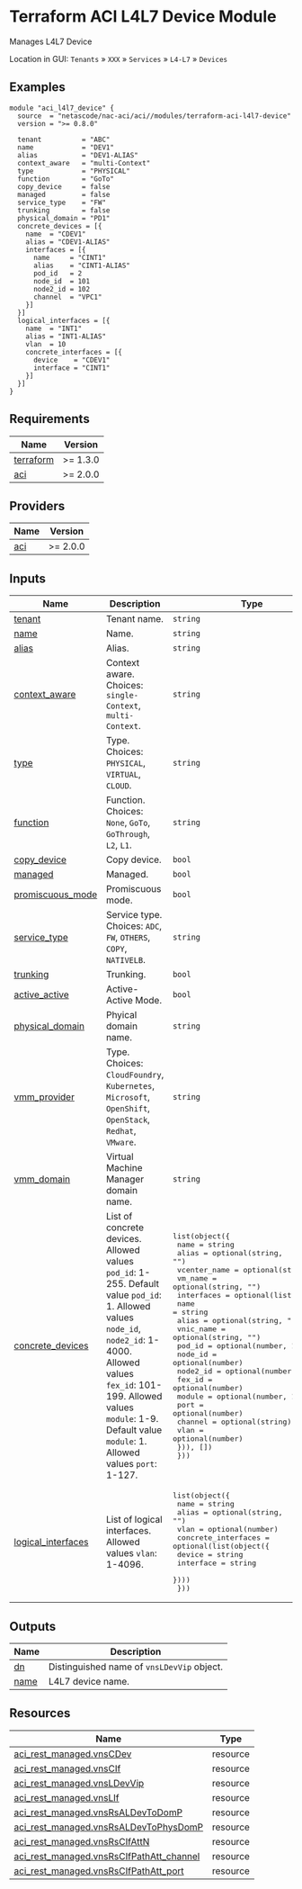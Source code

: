 <!-- BEGIN_TF_DOCS -->
# Terraform ACI L4L7 Device Module

Manages L4L7 Device

Location in GUI:
`Tenants` » `XXX` » `Services` » `L4-L7` » `Devices`

## Examples

```hcl
module "aci_l4l7_device" {
  source  = "netascode/nac-aci/aci//modules/terraform-aci-l4l7-device"
  version = ">= 0.8.0"

  tenant          = "ABC"
  name            = "DEV1"
  alias           = "DEV1-ALIAS"
  context_aware   = "multi-Context"
  type            = "PHYSICAL"
  function        = "GoTo"
  copy_device     = false
  managed         = false
  service_type    = "FW"
  trunking        = false
  physical_domain = "PD1"
  concrete_devices = [{
    name  = "CDEV1"
    alias = "CDEV1-ALIAS"
    interfaces = [{
      name     = "CINT1"
      alias    = "CINT1-ALIAS"
      pod_id   = 2
      node_id  = 101
      node2_id = 102
      channel  = "VPC1"
    }]
  }]
  logical_interfaces = [{
    name  = "INT1"
    alias = "INT1-ALIAS"
    vlan  = 10
    concrete_interfaces = [{
      device    = "CDEV1"
      interface = "CINT1"
    }]
  }]
}
```

## Requirements

| Name | Version |
|------|---------|
| <a name="requirement_terraform"></a> [terraform](#requirement\_terraform) | >= 1.3.0 |
| <a name="requirement_aci"></a> [aci](#requirement\_aci) | >= 2.0.0 |

## Providers

| Name | Version |
|------|---------|
| <a name="provider_aci"></a> [aci](#provider\_aci) | >= 2.0.0 |

## Inputs

| Name | Description | Type | Default | Required |
|------|-------------|------|---------|:--------:|
| <a name="input_tenant"></a> [tenant](#input\_tenant) | Tenant name. | `string` | n/a | yes |
| <a name="input_name"></a> [name](#input\_name) | Name. | `string` | n/a | yes |
| <a name="input_alias"></a> [alias](#input\_alias) | Alias. | `string` | `""` | no |
| <a name="input_context_aware"></a> [context\_aware](#input\_context\_aware) | Context aware. Choices: `single-Context`, `multi-Context`. | `string` | `"single-Context"` | no |
| <a name="input_type"></a> [type](#input\_type) | Type. Choices: `PHYSICAL`, `VIRTUAL`, `CLOUD`. | `string` | `"PHYSICAL"` | no |
| <a name="input_function"></a> [function](#input\_function) | Function. Choices: `None`, `GoTo`, `GoThrough`, `L2`, `L1`. | `string` | `"GoTo"` | no |
| <a name="input_copy_device"></a> [copy\_device](#input\_copy\_device) | Copy device. | `bool` | `false` | no |
| <a name="input_managed"></a> [managed](#input\_managed) | Managed. | `bool` | `false` | no |
| <a name="input_promiscuous_mode"></a> [promiscuous\_mode](#input\_promiscuous\_mode) | Promiscuous mode. | `bool` | `false` | no |
| <a name="input_service_type"></a> [service\_type](#input\_service\_type) | Service type. Choices: `ADC`, `FW`, `OTHERS`, `COPY`, `NATIVELB`. | `string` | `"OTHERS"` | no |
| <a name="input_trunking"></a> [trunking](#input\_trunking) | Trunking. | `bool` | `false` | no |
| <a name="input_active_active"></a> [active\_active](#input\_active\_active) | Active-Active Mode. | `bool` | `false` | no |
| <a name="input_physical_domain"></a> [physical\_domain](#input\_physical\_domain) | Phyical domain name. | `string` | `""` | no |
| <a name="input_vmm_provider"></a> [vmm\_provider](#input\_vmm\_provider) | Type. Choices: `CloudFoundry`, `Kubernetes`, `Microsoft`, `OpenShift`, `OpenStack`, `Redhat`, `VMware`. | `string` | `"VMware"` | no |
| <a name="input_vmm_domain"></a> [vmm\_domain](#input\_vmm\_domain) | Virtual Machine Manager domain name. | `string` | `""` | no |
| <a name="input_concrete_devices"></a> [concrete\_devices](#input\_concrete\_devices) | List of concrete devices. Allowed values `pod_id`: 1-255. Default value `pod_id`: 1. Allowed values `node_id`, `node2_id`: 1-4000. Allowed values `fex_id`: 101-199. Allowed values `module`: 1-9. Default value `module`: 1. Allowed values `port`: 1-127. | <pre>list(object({<br/>    name         = string<br/>    alias        = optional(string, "")<br/>    vcenter_name = optional(string, "")<br/>    vm_name      = optional(string, "")<br/>    interfaces = optional(list(object({<br/>      name      = string<br/>      alias     = optional(string, "")<br/>      vnic_name = optional(string, "")<br/>      pod_id    = optional(number, 1)<br/>      node_id   = optional(number)<br/>      node2_id  = optional(number)<br/>      fex_id    = optional(number)<br/>      module    = optional(number, 1)<br/>      port      = optional(number)<br/>      channel   = optional(string)<br/>      vlan      = optional(number)<br/>    })), [])<br/>  }))</pre> | `[]` | no |
| <a name="input_logical_interfaces"></a> [logical\_interfaces](#input\_logical\_interfaces) | List of logical interfaces. Allowed values `vlan`: 1-4096. | <pre>list(object({<br/>    name  = string<br/>    alias = optional(string, "")<br/>    vlan  = optional(number)<br/>    concrete_interfaces = optional(list(object({<br/>      device    = string<br/>      interface = string<br/>    })))<br/>  }))</pre> | `[]` | no |

## Outputs

| Name | Description |
|------|-------------|
| <a name="output_dn"></a> [dn](#output\_dn) | Distinguished name of `vnsLDevVip` object. |
| <a name="output_name"></a> [name](#output\_name) | L4L7 device name. |

## Resources

| Name | Type |
|------|------|
| [aci_rest_managed.vnsCDev](https://registry.terraform.io/providers/CiscoDevNet/aci/latest/docs/resources/rest_managed) | resource |
| [aci_rest_managed.vnsCIf](https://registry.terraform.io/providers/CiscoDevNet/aci/latest/docs/resources/rest_managed) | resource |
| [aci_rest_managed.vnsLDevVip](https://registry.terraform.io/providers/CiscoDevNet/aci/latest/docs/resources/rest_managed) | resource |
| [aci_rest_managed.vnsLIf](https://registry.terraform.io/providers/CiscoDevNet/aci/latest/docs/resources/rest_managed) | resource |
| [aci_rest_managed.vnsRsALDevToDomP](https://registry.terraform.io/providers/CiscoDevNet/aci/latest/docs/resources/rest_managed) | resource |
| [aci_rest_managed.vnsRsALDevToPhysDomP](https://registry.terraform.io/providers/CiscoDevNet/aci/latest/docs/resources/rest_managed) | resource |
| [aci_rest_managed.vnsRsCIfAttN](https://registry.terraform.io/providers/CiscoDevNet/aci/latest/docs/resources/rest_managed) | resource |
| [aci_rest_managed.vnsRsCIfPathAtt_channel](https://registry.terraform.io/providers/CiscoDevNet/aci/latest/docs/resources/rest_managed) | resource |
| [aci_rest_managed.vnsRsCIfPathAtt_port](https://registry.terraform.io/providers/CiscoDevNet/aci/latest/docs/resources/rest_managed) | resource |
<!-- END_TF_DOCS -->